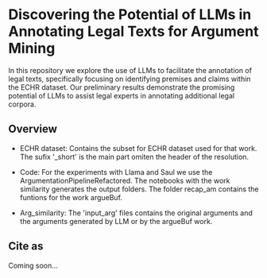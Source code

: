 # Discovering the Potential of LLMs in Annotating Legal Texts for Argument Mining

In this repository we explore the use of LLMs to facilitate the annotation of legal texts, specifically focusing on identifying premises and claims within the ECHR dataset. Our preliminary results demonstrate the promising potential of LLMs to assist legal experts in annotating additional legal corpora. 

## Overview 

- ECHR dataset: Contains the subset for ECHR dataset used for that work. The sufix '_short' is the main part omiten the header of the resolution.

- Code: For the experiments with Llama and Saul we use the ArgumentationPipelineRefactored. The notebooks with the work similarity generates the output folders. The folder recap_am contains the funtions for the work argueBuf.

- Arg_similarity: The 'input_arg' files contains the original arguments and the arguments generated by LLM or by the argueBuf work. 


## Cite as 
Coming soon...